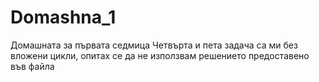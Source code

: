 # Domashna_1
Домашната за първата седмица
Четвърта и пета задача са ми без вложени цикли, опитах се да не използвам решението предоставено във файла
